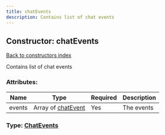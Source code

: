 ```yaml
---
title: chatEvents
description: Contains list of chat events
---
```

## Constructor: chatEvents  
[Back to constructors index](index.md)



Contains list of chat events

### Attributes:

| Name     |    Type       | Required | Description |
|----------|---------------|----------|-------------|
|events|Array of [chatEvent](../constructors/chatEvent.md) | Yes|The events|



### Type: [ChatEvents](../types/ChatEvents.md)


